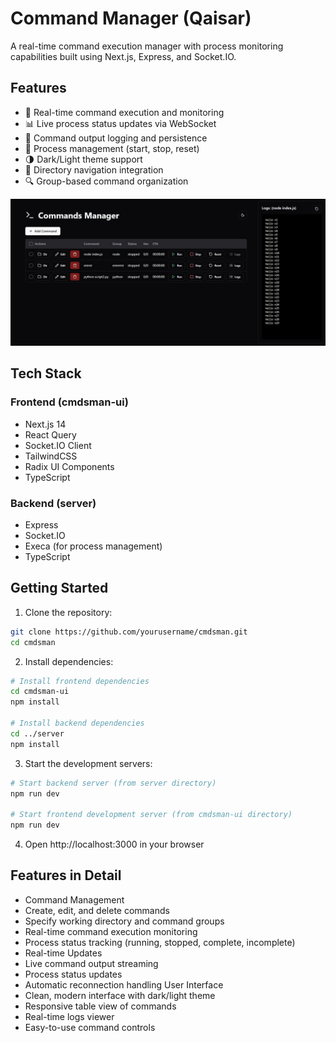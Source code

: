 # Command Manager (Qaisar)

A real-time command execution manager with process monitoring capabilities built using Next.js, Express, and Socket.IO.

## Features

- 🔄 Real-time command execution and monitoring
- 📊 Live process status updates via WebSocket
- 📝 Command output logging and persistence
- 🎯 Process management (start, stop, reset)
- 🌗 Dark/Light theme support
- 📁 Directory navigation integration
- 🔍 Group-based command organization

<img src="screenshots/screenshot-1.jpg">

## Tech Stack

### Frontend (cmdsman-ui)
- Next.js 14
- React Query
- Socket.IO Client
- TailwindCSS
- Radix UI Components
- TypeScript

### Backend (server)
- Express
- Socket.IO
- Execa (for process management)
- TypeScript

## Getting Started

1. Clone the repository:
```bash
git clone https://github.com/yourusername/cmdsman.git
cd cmdsman
```

2. Install dependencies:
```bash
# Install frontend dependencies
cd cmdsman-ui
npm install

# Install backend dependencies
cd ../server
npm install
```

3. Start the development servers:
```bash
# Start backend server (from server directory)
npm run dev

# Start frontend development server (from cmdsman-ui directory)
npm run dev
```

4. Open http://localhost:3000 in your browser

## Features in Detail
- Command Management
- Create, edit, and delete commands
- Specify working directory and command groups
- Real-time command execution monitoring
- Process status tracking (running, stopped, complete, incomplete)
- Real-time Updates
- Live command output streaming
- Process status updates
- Automatic reconnection handling User Interface
- Clean, modern interface with dark/light theme
- Responsive table view of commands
- Real-time logs viewer
- Easy-to-use command controls